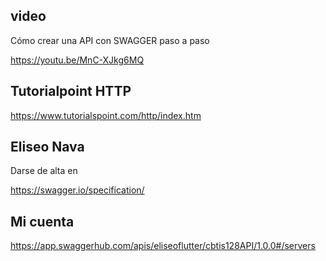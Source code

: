 ## video

Cómo crear una API con SWAGGER paso a paso

https://youtu.be/MnC-XJkg6MQ


## Tutorialpoint HTTP

https://www.tutorialspoint.com/http/index.htm

## Eliseo Nava 

Darse de alta en 

https://swagger.io/specification/

## Mi cuenta

https://app.swaggerhub.com/apis/eliseoflutter/cbtis128API/1.0.0#/servers

